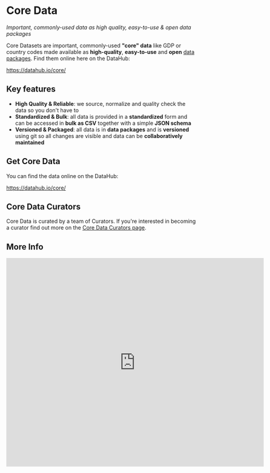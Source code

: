# Core Data

*Important, commonly-used data as high quality, easy-to-use & open data packages*

Core Datasets are important, commonly-used **"core" data** like GDP or country codes made available as **high-quality**, **easy-to-use** and **open** [data packages][dp]. Find them online here on the DataHub:

https://datahub.io/core/

## Key features 

* **High Quality & Reliable**: we source, normalize and quality check the data so you don't have to
* **Standardized & Bulk**: all data is provided in a **standardized** form and can be accessed in **bulk as CSV** together with a simple **JSON schema**
* **Versioned & Packaged**: all data is in **data packages** and is **versioned** using git so all changes are visible and data can be **collaboratively maintained**

[dp]: http://frictionlessdata.io/data-packages/
[frictionless]: http://frictionlessdata.io/
[od]: http://opendefinition.org/
[tdp]: http://data.okfn.org/doc/tabular-data-package/

## Get Core Data

You can find the data online on the DataHub:

https://datahub.io/core/

## Core Data Curators

Core Data is curated by a team of Curators. If you're interested in becoming a curator find out more on the [Core Data Curators page][curators].

[curators]: /docs/core-data/curators

## More Info

<iframe src="https://docs.google.com/presentation/d/1-BLImNBv2RtEkFVq_DdWjy05baHfprWHHdXZiMrmihQ/embed?start=false&loop=false&delayms=3000" frameborder="0" width="680" height="551" allowfullscreen="true" mozallowfullscreen="true" webkitallowfullscreen="true"></iframe>

